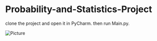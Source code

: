 # Probability-and-Statistics-Project

clone the project and open it in PyCharm. then run Main.py.

![Picture](https://i.imgur.com/zhpzWU6.png)
